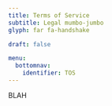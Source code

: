 ```yaml
---
title: Terms of Service
subtitle: Legal mumbo-jumbo
glyph: far fa-handshake

draft: false

menu:
  bottomnav:
    identifier: TOS
---
```


BLAH
